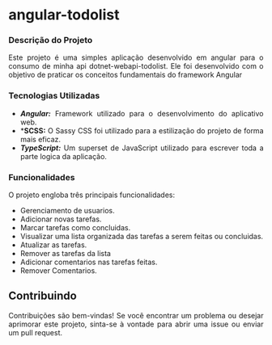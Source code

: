 # angular-todolist
<div style="text-align: justify">

### Descrição do Projeto
<p>Este projeto é uma simples aplicação desenvolvido em angular para o consumo de minha api dotnet-webapi-todolist. Ele foi desenvolvido com o objetivo de praticar os conceitos fundamentais do framework Angular</p>

### Tecnologias Utilizadas
- ***Angular:*** Framework utilizado para o desenvolvimento do aplicativo web.
- ***SCSS:** O Sassy CSS foi utilizado para a estilização do projeto de forma mais eficaz.
- ***TypeScript:*** Um superset de JavaScript utilizado para escrever toda a parte logica da aplicação.

### Funcionalidades
<p>O projeto engloba três principais funcionalidades:</p>

- Gerenciamento de usuarios.
- Adicionar novas tarefas. 
- Marcar tarefas como concluidas.
- Visualizar uma lista organizada das tarefas a serem feitas ou concluidas.
- Atualizar as tarefas.
- Remover as tarefas da lista
- Adicionar comentarios nas tarefas feitas.
- Remover Comentarios. 

## Contribuindo

Contribuições são bem-vindas! Se você encontrar um problema ou desejar aprimorar este projeto, sinta-se à vontade para abrir uma issue ou enviar um pull request.
